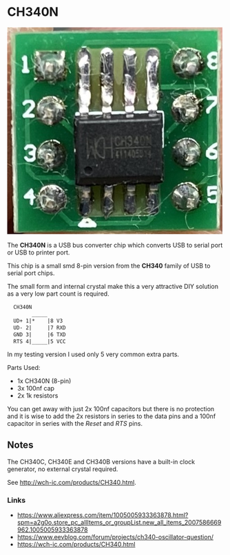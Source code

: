 # CH340N

[<img src="img/ch340n.JPG" width="500"/>](img/ch340n.JPG)

The **CH340N** is a USB bus converter chip which converts USB to serial port or USB to printer port.

This chip is a small smd 8-pin version from the **CH340** family of USB to serial port chips.

The small form and internal crystal make this a very attractive DIY solution as a very low part count is required.

```
  CH340N
        _____
  UD+ 1|*    |8 V3
  UD- 2|     |7 RXD
  GND 3|     |6 TXD
  RTS 4|_____|5 VCC
```

In my testing version I used only 5 very common extra parts.

Parts Used:
  - 1x CH340N (8-pin)
  - 3x 100nf cap
  - 2x 1k resistors

You can get away with just 2x 100nf capacitors but there is no protection and it is wise to add the 2x resistors in series to the data pins and a 100nf capacitor in series with the *Reset* and *RTS* pins.


## Notes

The CH340C, CH340E and CH340B versions have a built-in clock generator, no external crystal required.

See http://wch-ic.com/products/CH340.html.

### Links
- https://www.aliexpress.com/item/1005005933363878.html?spm=a2g0o.store_pc_allItems_or_groupList.new_all_items_2007586669962.1005005933363878
- https://www.eevblog.com/forum/projects/ch340-oscillator-question/
- https://wch-ic.com/products/CH340.html





